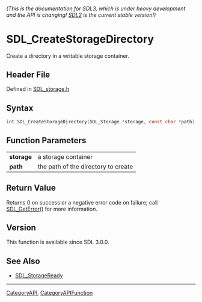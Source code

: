 ###### (This is the documentation for SDL3, which is under heavy development and the API is changing! [SDL2](https://wiki.libsdl.org/SDL2/) is the current stable version!)
# SDL_CreateStorageDirectory

Create a directory in a writable storage container.

## Header File

Defined in [SDL_storage.h](https://github.com/libsdl-org/SDL/blob/main/include/SDL3/SDL_storage.h)

## Syntax

```c
int SDL_CreateStorageDirectory(SDL_Storage *storage, const char *path);

```

## Function Parameters

|                 |                                     |
| --------------- | ----------------------------------- |
| **storage**     | a storage container                 |
| **path**        | the path of the directory to create |

## Return Value

Returns 0 on success or a negative error code on failure; call
[SDL_GetError](SDL_GetError)() for more information.

## Version

This function is available since SDL 3.0.0.

## See Also

* [SDL_StorageReady](SDL_StorageReady)

----
[CategoryAPI](CategoryAPI), [CategoryAPIFunction](CategoryAPIFunction)

